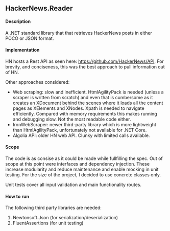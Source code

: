 ## HackerNews.Reader

#### Description
A .NET standard library that that retrieves HackerNews posts in either POCO or JSON format.

#### Implementation
HN hosts a Rest API as seen here: https://github.com/HackerNews/API. For brevity, and conciseness, this was the best approach to pull information out of HN. 

Other approaches considered:
- Web scraping: slow and inefficient. HtmlAgilityPack is needed (unless a scraper is written from scratch) and even that is cumbersome as it creates an XDocument behind the scenes where it loads all the content pages as XElements and XNodes. Xpath is needed to navigate efficiently. Compared with memory requirements this makes running and debugging slow. Not the most readable code either.
- IronWebScraper: newer third-party library which is more lightweight than HtmlAgilityPack, unfortunately not available for .NET Core.
- Algolia API: older HN web API. Clunky with limited calls available. 

#### Scope
The code is as consise as it could be made while fullfilling the spec. Out of scope at this point were interfaces and dependency injection. These increase modularity and reduce maintenance and enable mocking in unit testing. For the size of the project, I decided to use concrete classes only.

Unit tests cover all input validation and main functionality routes.

#### How to run
The following third party libraries are needed:
1) Newtonsoft.Json (for serialization/deserialization)
2) FluentAssertions (for unit testing)



